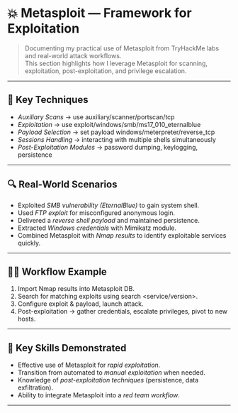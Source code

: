 # 💥 Metasploit — Framework for Exploitation

> Documenting my practical use of Metasploit from TryHackMe labs and real-world attack workflows.  
> This section highlights how I leverage Metasploit for scanning, exploitation, post-exploitation, and privilege escalation.

---

## 📌 Key Techniques
- *Auxiliary Scans* → use auxiliary/scanner/portscan/tcp  
- *Exploitation* → use exploit/windows/smb/ms17_010_eternalblue  
- *Payload Selection* → set payload windows/meterpreter/reverse_tcp  
- *Sessions Handling* → interacting with multiple shells simultaneously  
- *Post-Exploitation Modules* → password dumping, keylogging, persistence  

---

## 🔍 Real-World Scenarios
- Exploited *SMB vulnerability (EternalBlue)* to gain system shell.  
- Used *FTP exploit* for misconfigured anonymous login.  
- Delivered a *reverse shell payload* and maintained persistence.  
- Extracted *Windows credentials* with Mimikatz module.  
- Combined Metasploit with *Nmap results* to identify exploitable services quickly.  

---

## 🧑‍💻 Workflow Example
1. Import Nmap results into Metasploit DB.  
2. Search for matching exploits using search <service/version>.  
3. Configure exploit & payload, launch attack.  
4. Post-exploitation → gather credentials, escalate privileges, pivot to new hosts.  

---

## 🔑 Key Skills Demonstrated
- Effective use of Metasploit for *rapid exploitation*.  
- Transition from automated to *manual exploitation* when needed.  
- Knowledge of *post-exploitation techniques* (persistence, data exfiltration).  
- Ability to integrate Metasploit into a *red team workflow*.  

---
